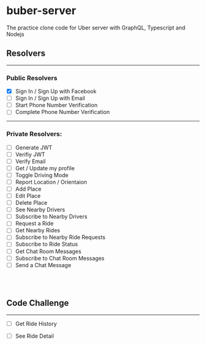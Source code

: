 # buber-server
The practice clone code for Uber server with GraphQL, Typescript and Nodejs

## Resolvers
---
### Public Resolvers
- [x] Sign In / Sign Up with Facebook
- [ ] Sign In / Sign Up with Email
- [ ] Start Phone Number Verification
- [ ] Complete Phone Number Verification
---

### Private Resolvers:
- [ ] Generate JWT
- [ ] Verifiy JWT
- [ ] Verify Email
- [ ] Get / Update my profile
- [ ] Toggle Driving Mode
- [ ] Report Location / Orientaion
- [ ] Add Place
- [ ] Edit Place
- [ ] Delete Place
- [ ] See Nearby Drivers
- [ ] Subscribe to Nearby Drivers
- [ ] Request a Ride
- [ ] Get Nearby Rides
- [ ] Subscribe to Nearby Ride Requests
- [ ] Subscribe to Ride Status
- [ ] Get Chat Room Messages
- [ ] Subscribe to Chat Room Messages
- [ ] Send a Chat Message
<br>
<br>


## Code Challenge
---
- [ ] Get Ride History
- [ ] See Ride Detail

